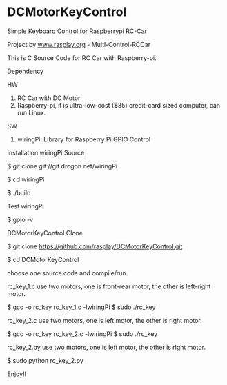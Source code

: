 DCMotorKeyControl
=========

Simple Keyboard Control for Raspberrypi RC-Car

Project by www.rasplay.org - Multi-Control-RCCar

This is C Source Code for RC Car with Raspberry-pi.

Dependency

HW

 1. RC Car with DC Motor
 2. Raspberry-pi, it is ultra-low-cost ($35) credit-card sized computer, can run Linux.

SW

 1. wiringPi, Library for Raspberry Pi GPIO Control

Installation wiringPi Source

$ git clone git://git.drogon.net/wiringPi

$ cd wiringPi

$ ./build

Test wiringPi

$ gpio -v

DCMotorKeyControl Clone

$ git clone https://github.com/rasplay/DCMotorKeyControl.git

$ cd DCMotorKeyControl

choose one source code and compile/run.

rc_key_1.c use two motors, one is front-rear motor, the other is left-right motor.

$ gcc -o rc_key rc_key_1.c -lwiringPi
$ sudo ./rc_key

rc_key_2.c use two motors, one is left motor, the other is right motor.

$ gcc -o rc_key rc_key_2.c -lwiringPi
$ sudo ./rc_key

rc_key_2.py use two motors, one is left motor, the other is right motor.

$ sudo python rc_key_2.py

Enjoy!!  
